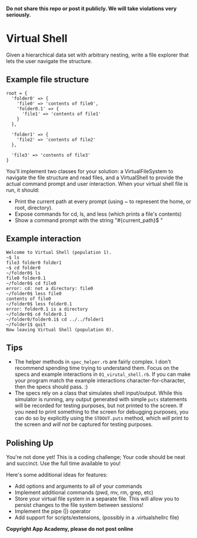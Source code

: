 **Do not share this repo or post it publicly. We will take violations
very seriously.**

# Virtual Shell

Given a hierarchical data set with arbitrary nesting, write a file
explorer that lets the user navigate the structure.

## Example file structure

```
root = {
  'folder0' => {
    'file0' => 'contents of file0',
    'folder0.1' => {
      'file1' => 'contents of file1'
    }
  },

  'folder1' => {
    'file2' => 'contents of file2'
  },

  'file3' => 'contents of file3'
}
```

You'll implement two classes for your solution: a VirtualFileSystem to
navigate the file structure and read files, and a VirtualShell to
provide the actual command prompt and user interaction. When your
virtual shell file is run, it should:

* Print the current path at every prompt (using ~ to represent the home,
  or root, directory).
* Expose commands for cd, ls, and less (which prints a file's contents)
* Show a command prompt with the string "#{current_path}$ "

## Example interaction

```
Welcome to Virtual Shell (population 1).
~$ ls
file3 folder0 folder1
~$ cd folder0
~/folder0$ ls
file0 folder0.1
~/folder0$ cd file0
error: cd: not a directory: file0
~/folder0$ less file0
contents of file0
~/folder0$ less folder0.1
error: folder0.1 is a directory
~/folder0$ cd folder0.1
~/folder0/folder0.1$ cd ../../folder1
~/folder1$ quit
Now leaving Virtual Shell (population 0).
```

## Tips

* The helper methods in `spec_helper.rb` are fairly complex. I don't
  recommend spending time trying to understand them. Focus on the specs
  and example interactions in `01_virutal_shell.rb`. If you can make
  your program match the example interactions character-for-character,
  then the specs should pass. :)
* The specs rely on a class that simulates shell input/output. While
  this simulator is running, any output generated with simple `puts`
  statements will be recorded for testing purposes, but not printed to
  the screen. If you need to print something to the screen for debugging
  purposes, you can do so by explicitly using the `STDOUT.puts` method,
  which *will* print to the screen and *will not* be captured for
  testing purposes.

## Polishing Up

You're not done yet! This is a coding challenge; Your code should be
neat and succinct. Use the full time available to you!

Here's some additional ideas for features:
* Add options and arguments to all of your commands
* Implement additional commands (pwd, mv, rm, grep, etc)
* Store your virtual file system in a separate file. This will allow you
  to persist changes to the file system between sessions!
* Implement the pipe (|) operator
* Add support for scripts/extensions, (possibly in a .virtualshellrc
  file)

**Copyright App Academy, please do not post online**
